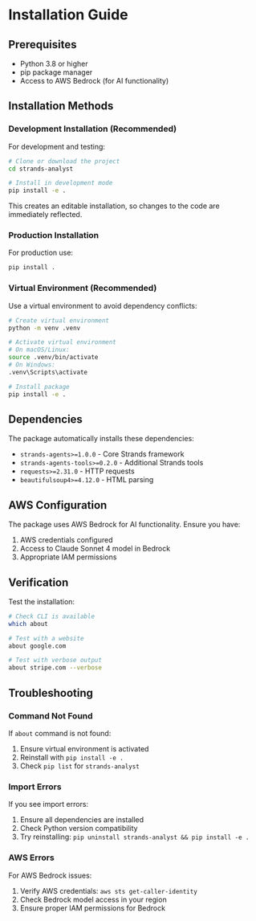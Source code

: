 # Installation Guide

## Prerequisites

- Python 3.8 or higher
- pip package manager
- Access to AWS Bedrock (for AI functionality)

## Installation Methods

### Development Installation (Recommended)

For development and testing:

```bash
# Clone or download the project
cd strands-analyst

# Install in development mode
pip install -e .
```

This creates an editable installation, so changes to the code are immediately reflected.

### Production Installation

For production use:

```bash
pip install .
```

### Virtual Environment (Recommended)

Use a virtual environment to avoid dependency conflicts:

```bash
# Create virtual environment
python -m venv .venv

# Activate virtual environment
# On macOS/Linux:
source .venv/bin/activate
# On Windows:
.venv\Scripts\activate

# Install package
pip install -e .
```

## Dependencies

The package automatically installs these dependencies:

- `strands-agents>=1.0.0` - Core Strands framework
- `strands-agents-tools>=0.2.0` - Additional Strands tools
- `requests>=2.31.0` - HTTP requests
- `beautifulsoup4>=4.12.0` - HTML parsing

## AWS Configuration

The package uses AWS Bedrock for AI functionality. Ensure you have:

1. AWS credentials configured
2. Access to Claude Sonnet 4 model in Bedrock
3. Appropriate IAM permissions

## Verification

Test the installation:

```bash
# Check CLI is available
which about

# Test with a website
about google.com

# Test with verbose output
about stripe.com --verbose
```

## Troubleshooting

### Command Not Found

If `about` command is not found:

1. Ensure virtual environment is activated
2. Reinstall with `pip install -e .`
3. Check `pip list` for `strands-analyst`

### Import Errors

If you see import errors:

1. Ensure all dependencies are installed
2. Check Python version compatibility
3. Try reinstalling: `pip uninstall strands-analyst && pip install -e .`

### AWS Errors

For AWS Bedrock issues:

1. Verify AWS credentials: `aws sts get-caller-identity`
2. Check Bedrock model access in your region
3. Ensure proper IAM permissions for Bedrock